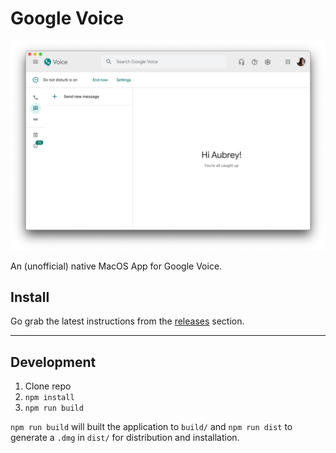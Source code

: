# Google Voice

![](screenshot.png)

An (unofficial) native MacOS App for Google Voice.

## Install

Go grab the latest instructions from the [releases](https://github.com/aubreypwd/google-voice-mac/releases) section.

----

## Development

1. Clone repo
2. `npm install`
3. `npm run build`

`npm run build` will built the application to `build/` and  `npm run dist` to generate a `.dmg` in `dist/` for distribution and installation.

